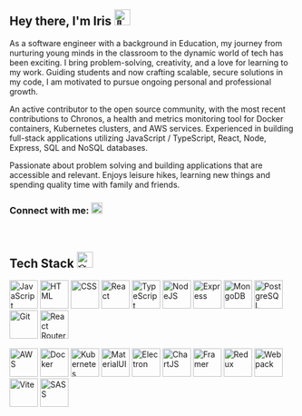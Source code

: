 ## Hey there, I'm Iris <picture><source srcset="https://fonts.gstatic.com/s/e/notoemoji/latest/1f423/512.webp" type="image/webp"><img src="https://fonts.gstatic.com/s/e/notoemoji/latest/1f423/512.gif" alt="🐣" width="28" height="28"></picture> 

As a software engineer with a background in Education, my journey from nurturing young minds in the classroom to the dynamic world of tech has been exciting. I bring problem-solving, creativity, and a love for learning to my work. Guiding students and now crafting scalable, secure solutions in my code, I am motivated to pursue ongoing personal and professional growth. 

An active contributor to the open source community, with the most recent contributions to Chronos, a health and metrics monitoring tool for Docker containers, Kubernetes clusters, and AWS services. Experienced in building full-stack applications utilizing JavaScript / TypeScript, React, Node, Express, SQL and NoSQL databases. 

Passionate about problem solving and building applications that are accessible and relevant. Enjoys leisure hikes, learning new things and spending quality time with family and friends.

### Connect with me: <a href="https://linkedin.com/in/iris-wong1"><img height="20" width="20" src="https://cdn.simpleicons.org/linkedin"/></a> 

<br>

## Tech Stack <picture><source srcset="https://fonts.gstatic.com/s/e/notoemoji/latest/1f4a1/512.webp" type="image/webp"><img src="https://fonts.gstatic.com/s/e/notoemoji/latest/1f4a1/512.gif" alt="💡" width="28" height="28"></picture>
<section>
  
  <p>
    <img title="JavaScript" height="50" width="50" src="https://cdn.simpleicons.org/javascript"/>
    <img title="HTML" height="50" width="50" src="https://cdn.simpleicons.org/html5"/>
    <img title="CSS" height="50" width="50" src="https://cdn.simpleicons.org/css3"/>
    <img title="React" height="50" width="50" src="https://cdn.simpleicons.org/react"/>
    <img title="TypeScript" height="50" width="50" src="https://cdn.simpleicons.org/typescript"/>
    <img title="NodeJS" height="50" width="50" src="https://cdn.simpleicons.org/nodedotjs"/>
    <img title="Express" height="50" width="50" src="https://cdn.simpleicons.org/express"/>
    <img title="MongoDB" height="50" width="50" src="https://cdn.simpleicons.org/mongodb"/>
    <img title="PostgreSQL" height="50" width="50" src="https://cdn.simpleicons.org/postgresql"/>
    <img title="Git" height="50" width="50" src="https://cdn.simpleicons.org/git"/>
    <img title="React Router" height="50" width="50" src="https://cdn.simpleicons.org/reactrouter"/>
  </p>
  
  <p>
    <img title="AWS" height="50" width="50" src="https://cdn.simpleicons.org/amazonaws"/>
    <img title="Docker" height="50" width="50" src="https://cdn.simpleicons.org/docker"/>
    <img title="Kubernetes" height="50" width="50" src="https://cdn.simpleicons.org/kubernetes"/>
    <img title="MaterialUI" height="50" width="50" src="https://cdn.simpleicons.org/mui"/>
    <img title="Electron" height="50" width="50" src="https://cdn.simpleicons.org/electron"/>
    <img title="ChartJS" height="50" width="50" src="https://cdn.simpleicons.org/chartdotjs"/>
    <img title="Framer" height="50" width="50" src="https://cdn.simpleicons.org/framer"/>
    <img title="Redux" height="50" width="50" src="https://cdn.simpleicons.org/redux"/>
    <img title="Webpack" height="50" width="50" src="https://cdn.simpleicons.org/webpack"/>
    <img title="Vite" height="50" width="50" src="https://cdn.simpleicons.org/vite"/>
    <img title="SASS" height="50" width="50" src="https://cdn.simpleicons.org/sass"/>
  </p>
  
</section>



<!--
**wiris316/wiris316** is a ✨ _special_ ✨ repository because its `README.md` (this file) appears on your GitHub profile.

Here are some ideas to get you started:

- 🔭 I’m currently working on ...
- 🌱 I’m currently learning ...
- 👯 I’m looking to collaborate on ...
- 🤔 I’m looking for help with ...
- 💬 Ask me about ...
- 📫 How to reach me: ...
- 😄 Pronouns: ...
- ⚡ Fun fact: ...
-->
